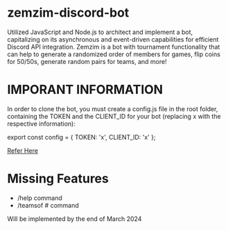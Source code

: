 # zemzim-discord-bot
Utilized JavaScript and Node.js to architect and implement a bot, capitalizing on its asynchronous and event-driven capabilities for efficient Discord API integration. Zemzim is a bot with tournament functionality that can help to generate a randomized order of members for games, flip coins for 50/50s, generate random pairs for teams, and more!

# IMPORANT INFORMATION
In order to clone the bot, you must create a config.js file in the root folder, containing the TOKEN and the CLIENT_ID for your bot (replacing x with the respective information):

export const config = {
    TOKEN: 'x',
    CLIENT_ID: 'x'
  };
  
[Refer Here](https://imgur.com/a/CaHNq39)

# Missing Features
* /help command
* /teamsof # command 

Will be implemented by the end of March 2024
